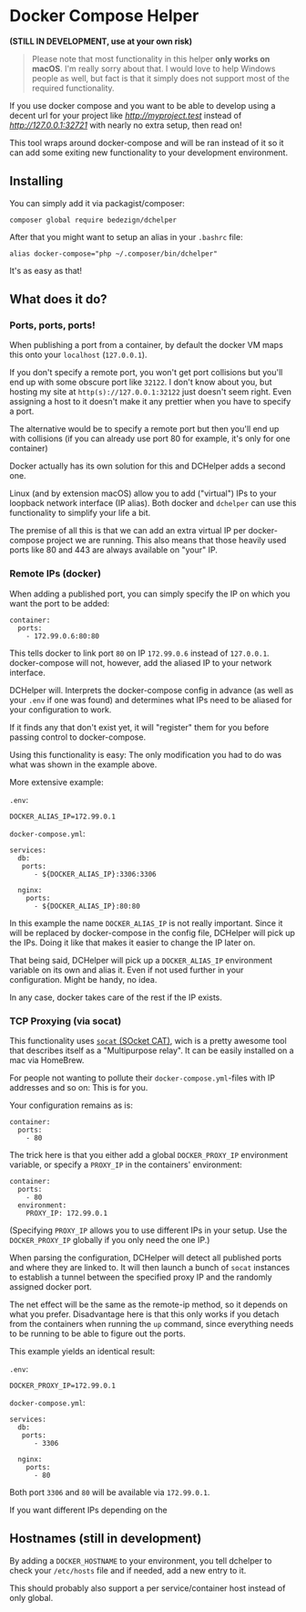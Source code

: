 # Docker Compose Helper

**(STILL IN DEVELOPMENT, use at your own risk)**

> Please note that most functionality in this helper **only works on macOS**.
I'm really sorry about that. I would love to help Windows people as well, 
but fact is that it simply does not support most of the required functionality.

If you use docker compose and you want to be able to develop using a decent url for your project like *http://myproject.test*  instead of *http://127.0.0.1:32721* with nearly no extra setup, then read on!

This tool wraps around docker-compose and will be ran instead of it so it can add some exiting new functionality to your development environment.

## Installing

You can simply add it via packagist/composer:

```
composer global require bedezign/dchelper
```

After that you might want to setup an alias in your `.bashrc` file:
```
alias docker-compose="php ~/.composer/bin/dchelper"
```

It's as easy as that!

## What does it do?

### Ports, ports, ports!

When publishing a port from a container, by default the docker VM maps this onto your `localhost` (`127.0.0.1`).

If you don't specify a remote port, you won't get port collisions but you'll end up with some obscure port like `32122`.
I don't know about you, but hosting my site at `http(s)://127.0.0.1:32122` just doesn't seem right.
Even assigning a host to it doesn't make it any prettier when you have to specify a port.

The alternative would be to specify a remote port but then you'll end up with collisions (if you can already use port 80 for example, it's only for one container) 

Docker actually has its own solution for this and DCHelper adds a second one.

Linux (and by extension macOS) allow you to add ("virtual") IPs to your loopback network interface (IP alias).
Both docker and `dchelper` can use this functionality to simplify your life a bit.

The premise of all this is that we can add an extra virtual IP per docker-compose project we are running.
This also means that those heavily used ports like 80 and 443 are always available on "your" IP. 

### Remote IPs (docker)

When adding a published port, you can simply specify the IP on which you want the port to be added:

```
container:
  ports:
    - 172.99.0.6:80:80
``` 

This tells docker to link port `80` on IP `172.99.0.6` instead of `127.0.0.1`. 
docker-compose will not, however, add the aliased IP to your network interface.

DCHelper will. Interprets the docker-compose config in advance (as well as your `.env` if one was found) and determines what IPs need to be aliased for your configuration to work.

If it finds any that don't exist yet, it will "register" them for you before passing control to docker-compose.

Using this functionality is easy: The only modification you had to do was what was shown in the example above.

More extensive example:

`.env`:
```
DOCKER_ALIAS_IP=172.99.0.1
```

`docker-compose.yml`:
```
services:
  db:
   ports:
      - ${DOCKER_ALIAS_IP}:3306:3306
      
  nginx:
    ports:
      - ${DOCKER_ALIAS_IP}:80:80
```

In this example the name `DOCKER_ALIAS_IP` is not really important. 
Since it will be replaced by docker-compose in the config file, DCHelper will pick up the IPs. 
Doing it like that makes it easier to change the IP later on.

That being said, DCHelper will pick up a `DOCKER_ALIAS_IP` environment variable on its own and alias it. Even if not used further in your configuration.
Might be handy, no idea.
 
In any case, docker takes care of the rest if the IP exists.

### TCP Proxying (via socat)

This functionality uses [`socat` (SOcket CAT)](http://www.dest-unreach.org/socat/doc/socat.html), wich is a pretty awesome tool that describes itself as a "Multipurpose relay".
It can be easily installed on a mac via HomeBrew.

For people not wanting to pollute their `docker-compose.yml`-files with IP addresses and so on: This is for you.

Your configuration remains as is:
```
container:
  ports:
    - 80
```

The trick here is that you either add a global `DOCKER_PROXY_IP` environment variable, or specify a `PROXY_IP` in the containers' environment:

```
container:
  ports:
    - 80
  environment:
    PROXY_IP: 172.99.0.1  
```

(Specifying `PROXY_IP` allows you to use different IPs in your setup. Use the `DOCKER_PROXY_IP` globally if you only need the one IP.)

When parsing the configuration, DCHelper will detect all published ports and where they are linked to.
It will then launch a bunch of `socat` instances to establish a tunnel between the specified proxy IP and the randomly assigned docker port.

The net effect will be the same as the remote-ip method, so it depends on what you prefer. Disadvantage here is that this only works if you detach from the containers when running the `up` command, since everything needs to be running to be able to figure out the ports.

This example yields an identical result:

`.env`:
```
DOCKER_PROXY_IP=172.99.0.1
```
`docker-compose.yml`:
```
services:
  db:
   ports:
      - 3306
      
  nginx:
    ports:
      - 80
```
   
Both port `3306` and `80` will be available via `172.99.0.1`.
 
If you want different IPs depending on the 

## Hostnames (still in development)

By adding a `DOCKER_HOSTNAME` to your environment, you tell dchelper to check your `/etc/hosts` file and if needed, add a new entry to it.

This should probably also support a per service/container host instead of only global. 
